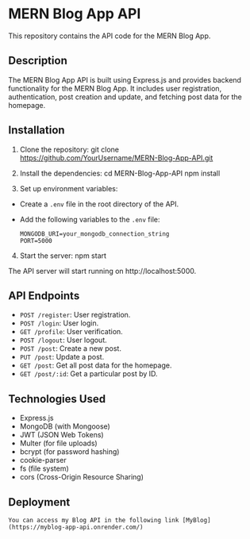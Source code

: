 # MERN Blog App API

This repository contains the API code for the MERN Blog App.

## Description

The MERN Blog App API is built using Express.js and provides backend functionality for the MERN Blog App. It includes user registration, authentication, post creation and update, and fetching post data for the homepage.

## Installation

1. Clone the repository:
    git clone https://github.com/YourUsername/MERN-Blog-App-API.git

2. Install the dependencies:
    cd MERN-Blog-App-API 
    npm install

3. Set up environment variables:

- Create a `.env` file in the root directory of the API.
- Add the following variables to the `.env` file:

  ```
  MONGODB_URI=your_mongodb_connection_string
  PORT=5000
  ```

4. Start the server:
    npm start

The API server will start running on http://localhost:5000.

## API Endpoints

- `POST /register`: User registration.
- `POST /login`: User login.
- `GET /profile`: User verification.
- `POST /logout`: User logout.
- `POST /post`: Create a new post.
- `PUT /post`: Update a post.
- `GET /post`: Get all post data for the homepage.
- `GET /post/:id`: Get a particular post by ID.

## Technologies Used

- Express.js
- MongoDB (with Mongoose)
- JWT (JSON Web Tokens)
- Multer (for file uploads)
- bcrypt (for password hashing)
- cookie-parser
- fs (file system)
- cors (Cross-Origin Resource Sharing)

## Deployment

    You can access my Blog API in the following link [MyBlog](https://myblog-app-api.onrender.com/) 
